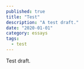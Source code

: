 ```yaml
---
published: true
title: "Test"
description: "A test draft."
date: "2020-01-01"
category: essays
tags:
  - test
---
```


Test draft.

